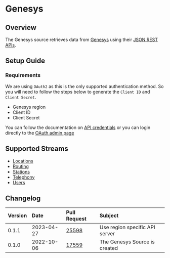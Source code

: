 # Genesys

## Overview
The Genesys source retrieves data from [Genesys](https://www.genesys.com/) using their [JSON REST APIs](https://developer.genesys.cloud/devapps/api-explorer).

## Setup Guide

### Requirements
We are using `OAuth2` as this is the only supported authentication method. So you will need to follow the steps below to generate the `Client ID` and `Client Secret`. 

- Genesys region
- Client ID
- Client Secret

You can follow the documentation on [API credentials](https://developer.genesys.cloud/authorization/platform-auth/use-client-credentials#obtain-an-access-token) or you can login directly to the [OAuth admin page](https://apps.mypurecloud.com/directory/#/admin/integrations/oauth)

## Supported Streams
- [Locations](https://developer.genesys.cloud/telephony/locations-apis)
- [Routing](https://developer.genesys.cloud/routing/routing/)
- [Stations](https://developer.genesys.cloud/telephony/stations-apis)
- [Telephony](hhttps://developer.genesys.cloud/telephony/telephony-apis)
- [Users](https://developer.genesys.cloud/useragentman/users/)

## Changelog

| Version | Date       | Pull Request                                             | Subject                     |
| :------ | :--------- | :------------------------------------------------------- | :-------------------------- |
| 0.1.1   | 2023-04-27 | [25598](https://github.com/airbytehq/airbyte/pull/25598) | Use region specific API server |
| 0.1.0   | 2022-10-06 | [17559](https://github.com/airbytehq/airbyte/pull/17559) | The Genesys Source is created |
